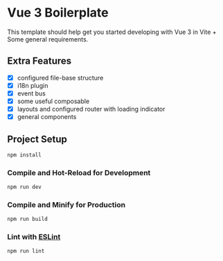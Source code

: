 # Vue 3 Boilerplate

This template should help get you started developing with Vue 3 in Vite + Some general requirements.

## Extra Features

- [x] configured file-base structure
- [x] i18n plugin
- [x] event bus
- [x] some useful composable
- [x] layouts and configured router with loading indicator
- [x] general components

## Project Setup

```sh
npm install
```

### Compile and Hot-Reload for Development

```sh
npm run dev
```

### Compile and Minify for Production

```sh
npm run build
```

### Lint with [ESLint](https://eslint.org/)

```sh
npm run lint
```
